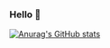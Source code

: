 ### Hello 👋

[![Anurag's GitHub stats](https://github-readme-stats.vercel.app/api?username=wangguoyan)](https://github.com/anuraghazra/github-readme-stats)
